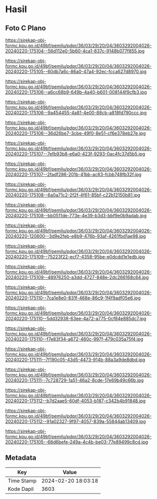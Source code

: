 # Hasil

## Foto C Plano

https://sirekap-obj-formc.kpu.go.id/49bf/pemilu/pdpr/36/03/29/20/04/3603292004026-20240220-175104--56d112e0-5b60-4ca1-837c-9148b077f855.jpg

https://sirekap-obj-formc.kpu.go.id/49bf/pemilu/pdpr/36/03/29/20/04/3603292004026-20240220-175105--60db7a6c-86a0-47a4-92ec-fcca627d8970.jpg

https://sirekap-obj-formc.kpu.go.id/49bf/pemilu/pdpr/36/03/29/20/04/3603292004026-20240220-175106--a6cc68b9-649b-4a40-b601-008144f9cfb3.jpg

https://sirekap-obj-formc.kpu.go.id/49bf/pemilu/pdpr/36/03/29/20/04/3603292004026-20240220-175106--9a454455-4a81-4e00-88cb-a818fd790ccc.jpg

https://sirekap-obj-formc.kpu.go.id/49bf/pemilu/pdpr/36/03/29/20/04/3603292004026-20240220-175106--36d26be7-3cbe-49f0-8e51-cf6e378eb27e.jpg

https://sirekap-obj-formc.kpu.go.id/49bf/pemilu/pdpr/36/03/29/20/04/3603292004026-20240220-175107--7efb93b8-e6a0-423f-9293-0ac4fc37d5b5.jpg

https://sirekap-obj-formc.kpu.go.id/49bf/pemilu/pdpr/36/03/29/20/04/3603292004026-20240220-175107--2fadf286-201b-41bb-ac63-fcbb748fb32f.jpg

https://sirekap-obj-formc.kpu.go.id/49bf/pemilu/pdpr/36/03/29/20/04/3603292004026-20240220-175108--6a0a71c2-2f2f-4f61-85bf-c22b12150b81.jpg

https://sirekap-obj-formc.kpu.go.id/49bf/pemilu/pdpr/36/03/29/20/04/3603292004026-20240220-175108--bb0511de-773e-4e39-b3d3-bbf9e0b9adab.jpg

https://sirekap-obj-formc.kpu.go.id/49bf/pemilu/pdpr/36/03/29/20/04/3603292004026-20240220-120600--3d9e2feb-e8b9-476b-93af-4261fbd1ae98.jpg

https://sirekap-obj-formc.kpu.go.id/49bf/pemilu/pdpr/36/03/29/20/04/3603292004026-20240220-175109--75223f22-ecf7-4358-95be-e0dcdd1e1edb.jpg

https://sirekap-obj-formc.kpu.go.id/49bf/pemilu/pdpr/36/03/29/20/04/3603292004026-20240220-175109--48976250-a3dd-4727-848e-2dc266168c64.jpg

https://sirekap-obj-formc.kpu.go.id/49bf/pemilu/pdpr/36/03/29/20/04/3603292004026-20240220-175110--7ca1e8e0-831f-468e-86c9-1f4f9adf05e6.jpg

https://sirekap-obj-formc.kpu.go.id/49bf/pemilu/pdpr/36/03/29/20/04/3603292004026-20240220-175110--5dd32938-63ee-4a72-a775-0cf84e885dc7.jpg

https://sirekap-obj-formc.kpu.go.id/49bf/pemilu/pdpr/36/03/29/20/04/3603292004026-20240220-175110--f7e83f34-a672-460c-997f-479c035a75f4.jpg

https://sirekap-obj-formc.kpu.go.id/49bf/pemilu/pdpr/36/03/29/20/04/3603292004026-20240220-175111--7f190c05-43d5-4473-914b-88a3a9de8dbd.jpg

https://sirekap-obj-formc.kpu.go.id/49bf/pemilu/pdpr/36/03/29/20/04/3603292004026-20240220-175111--7c728729-1a51-46a2-8cde-17e69b49c66b.jpg

https://sirekap-obj-formc.kpu.go.id/49bf/pemilu/pdpr/36/03/29/20/04/3603292004026-20240220-175112--b7d2aae5-60df-4053-b187-c342b4b91848.jpg

https://sirekap-obj-formc.kpu.go.id/49bf/pemilu/pdpr/36/03/29/20/04/3603292004026-20240220-175112--91a02327-9f97-4057-839a-55844ab13409.jpg

https://sirekap-obj-formc.kpu.go.id/49bf/pemilu/pdpr/36/03/29/20/04/3603292004026-20240220-175105--68d6befe-249a-4c4b-be03-77e89499c8cd.jpg


## Metadata

| Key        | Value               |
| ---------- | ------------------- |
| Time Stamp | 2024-02-20 18:03:18 |
| Kode Dapil | 3603                |



